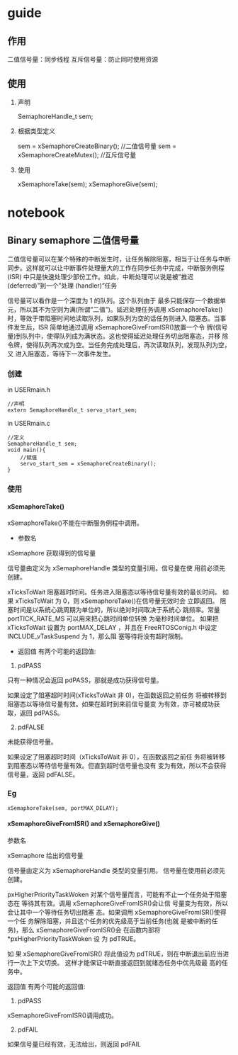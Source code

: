 # guide

## 作用

二值信号量：同步线程
互斥信号量：防止同时使用资源

## 使用

1. 声明

    SemaphoreHandle_t sem;

2. 根据类型定义

    sem = xSemaphoreCreateBinary(); //二值信号量
    sem = xSemaphoreCreateMutex(); //互斥信号量

3. 使用

    xSemaphoreTake(sem);
    xSemaphoreGive(sem);

# notebook

## Binary semaphore 二值信号量

二值信号量可以在某个特殊的中断发生时，让任务解除阻塞，相当于让任务与中断
同步。这样就可以让中断事件处理量大的工作在同步任务中完成，中断服务例程(ISR)
中只是快速处理少部份工作。如此，中断处理可以说是被”推迟(deferred)”到一个”处理
(handler)”任务

信号量可以看作是一个深度为 1 的队列。这个队列由于
最多只能保存一个数据单元，所以其不为空则为满(所谓”二值”)。延迟处理任务调用
xSemaphoreTake()时，等效于带阻塞时间地读取队列，如果队列为空的话任务则进入
阻塞态。当事件发生后，ISR 简单地通过调用 xSemaphoreGiveFromISR()放置一个令
牌(信号量)到队列中，使得队列成为满状态。这也使得延迟处理任务切出阻塞态，并移
除令牌，使得队列再次成为空。当任务完成处理后，再次读取队列，发现队列为空，又
进入阻塞态，等待下一次事件发生。

### 创建

in USERmain.h

    //声明
    extern SemaphoreHandle_t servo_start_sem;

in USERmain.c

    //定义
    SemaphoreHandle_t sem;
    void main(){
        //赋值
        servo_start_sem = xSemaphoreCreateBinary();
    }

### 使用

#### xSemaphoreTake()

xSemaphoreTake()不能在中断服务例程中调用。

* 参数名

xSemaphore 获取得到的信号量

信号量由定义为 xSemaphoreHandle 类型的变量引用。信号量在使
用前必须先创建。

xTicksToWait 阻塞超时时间。任务进入阻塞态以等待信号量有效的最长时间。
如果 xTicksToWait 为 0，则 xSemaphoreTake()在信号量无效时会
立即返回。
阻塞时间是以系统心跳周期为单位的，所以绝对时间取决于系统心
跳频率。常量 portTICK_RATE_MS 可以用来把心跳时间单位转换
为毫秒时间单位。
如果把 xTicksToWait 设置为 portMAX_DELAY ，并且在
FreeRTOSConig.h 中设定 INCLUDE_vTaskSuspend 为 1，那么阻
塞等待将没有超时限制。

* 返回值 有两个可能的返回值:

1. pdPASS

只有一种情况会返回 pdPASS，那就是成功获得信号量。

如果设定了阻塞超时时间(xTicksToWait 非 0)，在函数返回之前任务
将被转移到阻塞态以等待信号量有效。如果在超时到来前信号量变
为有效，亦可被成功获取，返回 pdPASS。

2. pdFALSE

未能获得信号量。

如果设定了阻塞超时时间（xTicksToWait 非 0），在函数返回之前任
务将被转移到阻塞态以等待信号量有效。但直到超时信号量也没有
变为有效，所以不会获得信号量，返回 pdFALSE。

### Eg

    xSemaphoreTake(sem, portMAX_DELAY);

#### xSemaphoreGiveFromISR() and xSemaphoreGive()

参数名

xSemaphore 给出的信号量

信号量由定义为 xSemaphoreHandle 类型的变量引用。
信号量在使用前必须先创建。

pxHigherPriorityTaskWoken 对某个信号量而言，可能有不止一个任务处于阻塞态在
等待其有效。调用 xSemaphoreGiveFromISR()会让信
号量变为有效，所以会让其中一个等待任务切出阻塞
态。如果调用 xSemaphoreGiveFromISR()使得一个任
务解除阻塞，并且这个任务的优先级高于当前任务(也就
是被中断的任务)，那么 xSemaphoreGiveFromISR()会
在函数内部将 *pxHigherPriorityTaskWoken 设 为
pdTRUE。

如 果 xSemaphoreGiveFromISR() 将此值设为
pdTRUE，则在中断退出前应当进行一次上下文切换。
这样才能保证中断直接返回到就绪态任务中优先级最
高的任务中。

返回值 有两个可能的返回值:

1. pdPASS

xSemaphoreGiveFromISR()调用成功。

2. pdFAIL

如果信号量已经有效，无法给出，则返回 pdFAIL

